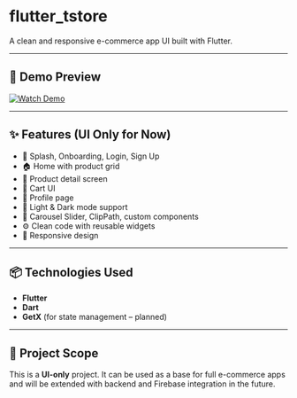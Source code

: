 # flutter_tstore
A clean and responsive e-commerce app UI built with Flutter.

---

## 🎥 Demo Preview

[![Watch Demo](https://img.youtube.com/vi/1QIDMNRSuDI/0.jpg)](https://youtube.com/shorts/1QIDMNRSuDI?feature=shared)

---

## ✨ Features (UI Only for Now)

- 🧭 Splash, Onboarding, Login, Sign Up
- 🏠 Home with product grid
- 🧾 Product detail screen
- 🛒 Cart UI
- 👤 Profile page
- 🌙 Light & Dark mode support
- 🎨 Carousel Slider, ClipPath, custom components
- ⚙️ Clean code with reusable widgets
- 🎯 Responsive design

---

## 📦 Technologies Used

- **Flutter**
- **Dart**
- **GetX** (for state management – planned)

---

## 📌 Project Scope

This is a **UI-only** project. It can be used as a base for full e-commerce apps and will be extended with backend and Firebase integration in the future.


